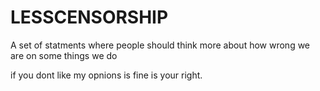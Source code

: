 # LESSCENSORSHIP
A set of statments where people should think more about how wrong we are on some things we do

if you dont like my opnions is fine is your right. 


